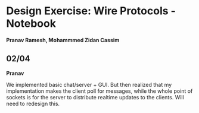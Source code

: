 # Design Exercise: Wire Protocols - Notebook

**Pranav Ramesh, Mohammmed Zidan Cassim**

## 02/04

**Pranav**

We implemented basic chat/server + GUI. But then realized that my implementation makes the client poll for messages, while the whole point of sockets is for the server to distribute realtime updates to the clients. Will need to redesign this.